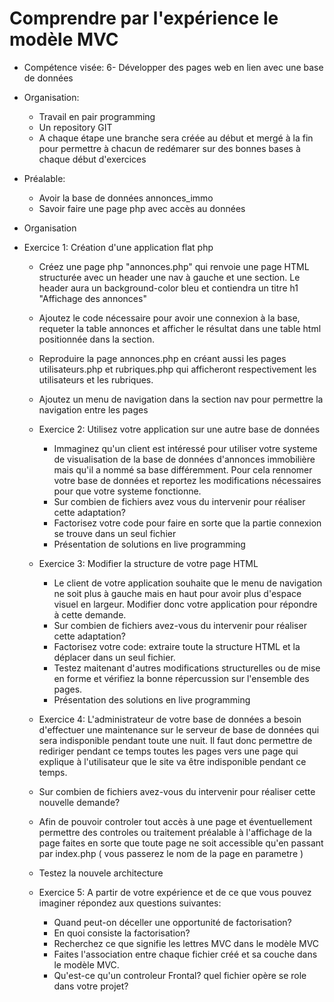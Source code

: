 # Comprendre par l'expérience le modèle MVC
* Compétence visée: 6- Développer des pages web en lien avec une base de données
* Organisation:
  * Travail en pair programming
  * Un repository GIT
  * A chaque étape une branche sera créée au début et mergé à la fin pour permettre à chacun de redémarer sur des bonnes bases à chaque début d'exercices
* Préalable:
  * Avoir la base de données annonces_immo
  * Savoir faire une page php avec accès au données

* Organisation

* Exercice 1: Création d'une application flat php
  * Créez une page php "annonces.php" qui renvoie une page HTML structurée avec un header une nav à gauche et une section. Le header aura un background-color bleu et contiendra un titre h1 "Affichage des annonces"
  * Ajoutez le code nécessaire pour avoir une connexion à la base, requeter la table annonces et afficher le résultat dans une table html positionnée dans la section.
  * Reproduire la page annonces.php en créant aussi les pages utilisateurs.php et rubriques.php qui afficheront respectivement les utilisateurs et les rubriques.
  * Ajoutez un menu de navigation dans la section nav pour permettre la navigation entre les pages

  * Exercice 2: Utilisez votre application sur une autre base de données
    * Immaginez qu'un client est intéressé pour utiliser votre systeme de visualisation de la base de données d'annonces immobilière mais qu'il a nommé sa base différemment. Pour cela rennomer votre base de données et reportez les modifications nécessaires pour que votre systeme fonctionne.
    * Sur combien de fichiers avez vous du intervenir pour réaliser cette adaptation?
    * Factorisez votre code pour faire en sorte que la partie connexion se trouve dans un seul fichier
    * Présentation de solutions en live programming

  * Exercice 3: Modifier la structure de votre page HTML
    * Le client de votre application souhaite que le menu de navigation ne soit plus à gauche mais en haut pour avoir plus d'espace visuel en largeur. Modifier donc votre application pour répondre à cette demande.
    * Sur combien de fichiers avez-vous du intervenir pour réaliser cette adaptation?
    * Factorisez votre code: extraire toute la structure HTML et la déplacer dans un seul fichier.
    * Testez maitenant d'autres modifications structurelles ou de mise en forme et vérifiez la bonne répercussion sur l'ensemble des pages.
    * Présentation des solutions en live programming

  * Exercice 4: L'administrateur de votre base de données a besoin d'effectuer une maintenance sur le serveur de base de données qui sera indisponible pendant toute une nuit. Il faut donc permettre de rediriger pendant ce temps toutes les pages vers une page qui explique à l'utilisateur que le site va être indisponible pendant ce temps.
  * Sur combien de fichiers avez-vous du intervenir pour réaliser cette nouvelle demande?
  * Afin de pouvoir controler tout accès à une page et éventuellement permettre des controles ou traitement préalable à l'affichage de la page faites en sorte que toute page ne soit accessible qu'en passant par index.php ( vous passerez le nom de la page en parametre )
  * Testez la nouvele architecture

  * Exercice 5: A partir de votre expérience et de ce que vous pouvez imaginer répondez aux questions suivantes:
    * Quand peut-on déceller une opportunité de factorisation?
    * En quoi consiste la factorisation?
    * Recherchez ce que signifie les lettres MVC dans le modèle MVC
    * Faites l'association entre chaque fichier créé et sa couche dans le modèle MVC.
    * Qu'est-ce qu'un controleur Frontal? quel fichier opère se role dans votre projet?


